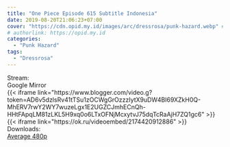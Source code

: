 ```yaml
---
title: "One Piece Episode 615 Subtitle Indonesia"
date: 2019-08-20T21:06:23+07:00
cover: "https://cdn.opid.my.id/images/arc/dressrosa/punk-hazard.webp" # Optional, cover
# authorlink: https://opid.my.id
categories:
  - "Punk Hazard"
tags:
  - "Dressrosa"
---
```

<div class="ui menu violet borderless inverted">
  <div class="header item active">
        Stream:
    </div>
  <a class="active item" data-tab="google">
    <i class="google drive icon"></i> Google
  </a>
  <a class="item nounderline" data-tab="mirror">
    <i class="odnoklassniki icon"></i> Mirror
  </a>
</div>
<div class="ui bottom attached tab segment active" style="border:0 !important;" data-tab="google">
{{< iframe link="https://www.blogger.com/video.g?token=AD6v5dzlsRv41tTSu1zOCWgGrOzzzIytX9uDW4BI69XZkH0Q-MhERV7rwY2WY7wuzeLgx1E2UGZCJmhECnQh-HHtFApqLM81zLKL5H9xq0o6LTxOFNjMcxytvJ75dqTcRaAjH7ZQ1gc6" >}}
</div>
<div class="ui bottom attached tab segment" style="border:0 !important;" data-tab="mirror">
{{< iframe link="https://ok.ru/videoembed/2174420912886" >}}
</div>
<div class="ui menu violet borderless inverted">
  <div class="header item active">
        Downloads:
    </div>
  <a class="item nounderline" href="https://ouo.io/F56kau" target="_blank" rel="dofollow"><i class="google drive icon"></i>
    Average 480p</a>
</div>